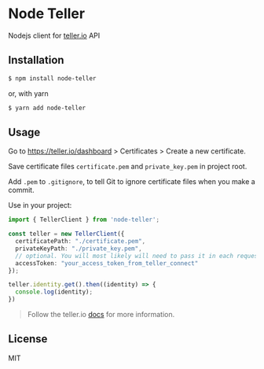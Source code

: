 # Node Teller

Nodejs client for [teller.io](https://teller.io) API

## Installation

```bash
$ npm install node-teller
```

or, with yarn

```bash
$ yarn add node-teller
```

## Usage

Go to https://teller.io/dashboard > Certificates > Create a new certificate.

Save certificate files `certificate.pem` and `private_key.pem` in project root.

Add `.pem` to `.gitignore`, to tell Git to ignore certificate files when you make a commit.

Use in your project:

```typescript
import { TellerClient } from 'node-teller';

const teller = new TellerClient({
  certificatePath: "./certificate.pem",
  privateKeyPath: "./private_key.pem",
  // optional. You will most likely will need to pass it in each request
  accessToken: "your_access_token_from_teller_connect"
});

teller.identity.get().then((identity) => {
  console.log(identity);
})

```

> Follow the teller.io [docs](https://teller.io/docs/api) for more information.

## License

MIT